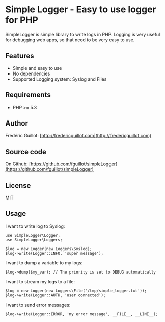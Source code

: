 Simple Logger - Easy to use logger for PHP
==========================================

SimpleLogger is simple library to write logs in PHP. 
Logging is very useful for debugging web apps, so that need to be very easy to use.


Features
--------

- Simple and easy to use
- No dependencies
- Supported Logging system: Syslog and Files


Requirements
------------

- PHP >= 5.3


Author
------

Frédéric Guillot: [http://fredericguillot.com](http://fredericguillot.com)


Source code
-----------

On Github: [https://github.com/fguillot/simpleLogger](https://github.com/fguillot/simpleLogger)


License
-------

MIT


Usage
-----

I want to write log to Syslog:

	use SimpleLogger\Logger;
	use SimpleLogger\Loggers;

	$log = new Logger(new Loggers\Syslog);
	$log->write(Logger::INFO, 'super message');

I want to dump a variable to my logs:

	$log->dump($my_var); // The priority is set to DEBUG automatically

I want to stream my logs to a file:

	$log = new Logger(new Loggers\File('/tmp/simple_logger.txt'));
	$log->write(Logger::AUTH, 'user connected');

I want to send error messages:

	$log->write(Logger::ERROR, 'my error message', __FILE__, __LINE__);